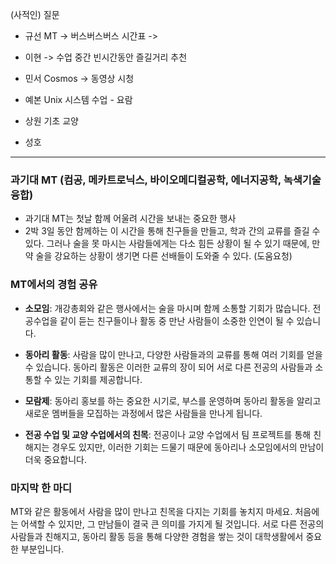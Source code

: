 (사적인) 질문 
- 규선 
MT -> 버스버스버스
시간표 -> 

- 이현
-> 수업 중간 빈시간동안 즐길거리 추천

- 민서
Cosmos -> 동영상 시청

- 예본
Unix 시스템 수업 - 요람 

- 상원
기초 교양

- 성호



---
### 과기대 MT (컴공, 메카트로닉스, 바이오메디컬공학, 에너지공학, 녹색기술융합)

- 과기대 MT는 첫날 함께 어울려 시간을 보내는 중요한 행사 
- 2박 3일 동안 함께하는 이 시간을 통해 친구들을 만들고, 학과 간의 교류를 즐길 수 있다. 그러나 술을 못 마시는 사람들에게는 다소 힘든 상황이 될 수 있기 때문에, 만약 술을 강요하는 상황이 생기면 다른 선배들이 도와줄 수 있다. (도움요청)

### MT에서의 경험 공유

- **소모임**: 개강총회와 같은 행사에서는 술을 마시며 함께 소통할 기회가 많습니다. 전공수업을 같이 듣는 친구들이나 활동 중 만난 사람들이 소중한 인연이 될 수 있습니다.
    
- **동아리 활동**: 사람을 많이 만나고, 다양한 사람들과의 교류를 통해 여러 기회를 얻을 수 있습니다. 동아리 활동은 이러한 교류의 장이 되어 서로 다른 전공의 사람들과 소통할 수 있는 기회를 제공합니다.
    
- **모람제**: 동아리 홍보를 하는 중요한 시기로, 부스를 운영하며 동아리 활동을 알리고 새로운 멤버들을 모집하는 과정에서 많은 사람들을 만나게 됩니다.
    
- **전공 수업 및 교양 수업에서의 친목**: 전공이나 교양 수업에서 팀 프로젝트를 통해 친해지는 경우도 있지만, 이러한 기회는 드물기 때문에 동아리나 소모임에서의 만남이 더욱 중요합니다.
    

### 마지막 한 마디

MT와 같은 활동에서 사람을 많이 만나고 친목을 다지는 기회를 놓치지 마세요. 처음에는 어색할 수 있지만, 그 만남들이 결국 큰 의미를 가지게 될 것입니다. 서로 다른 전공의 사람들과 친해지고, 동아리 활동 등을 통해 다양한 경험을 쌓는 것이 대학생활에서 중요한 부분입니다.

